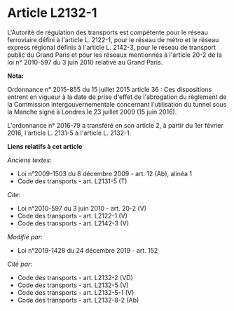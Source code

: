 # Article L2132-1

L'Autorité de régulation des transports est compétente pour le réseau ferroviaire défini à l'article L. 2122-1, pour le
réseau de métro et le réseau express régional définis à l'article L. 2142-3, pour le réseau de transport public du Grand
Paris et pour les réseaux mentionnés à l'article 20-2 de la loi n° 2010-597 du 3 juin 2010 relative au Grand Paris.

**Nota:**

Ordonnance n° 2015-855 du 15 juillet 2015 article 36 : Ces dispositions entrent en vigueur à la date de prise d'effet de
l'abrogation du règlement de la Commission intergouvernementale concernant l'utilisation du tunnel sous la Manche signé à
Londres le 23 juillet 2009 (15 juin 2016).

L'ordonnance n° 2016-79 a transféré en son article 2, à partir du 1er février 2016, l'article L. 2131-5 à l'article L.
2132-1.

**Liens relatifs à cet article**

_Anciens textes_:

  - Loi n°2009-1503 du 8 décembre 2009 - art. 12 (Ab), alinéa 1
  - Code des transports - art. L2131-5 (T)

_Cite_:

  - Loi n°2010-597 du 3 juin 2010 - art. 20-2 (V)
  - Code des transports - art. L2122-1 (V)
  - Code des transports - art. L2142-3 (V)

_Modifié par_:

  - Loi n°2019-1428 du 24 décembre 2019 - art. 152

_Cité par_:

  - Code des transports - art. L2132-2 (VD)
  - Code des transports - art. L2132-5 (V)
  - Code des transports - art. L2132-5-1 (V)
  - Code des transports - art. L2132-8-2 (Ab)
